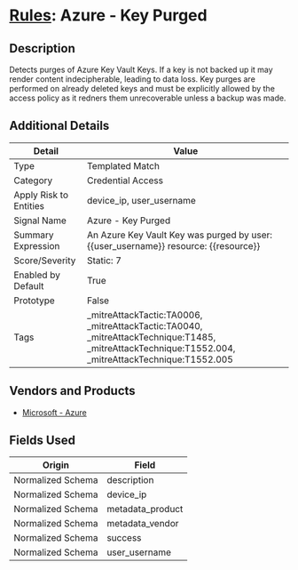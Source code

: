 # [Rules](README.md): Azure - Key Purged

## Description
Detects purges of Azure Key Vault Keys. If a key is not backed up it may render content indecipherable, leading to data loss. Key purges are performed on already deleted keys and must be explicitly allowed by the access policy as it redners them unrecoverable unless a backup was made.

## Additional Details
|Detail|Value|
|----|----|
|Type|Templated Match|
|Category|Credential Access|
|Apply Risk to Entities|device_ip, user_username|
|Signal Name|Azure - Key Purged|
|Summary Expression|An Azure Key Vault Key was purged by user: {{user_username}} resource: {{resource}}|
|Score/Severity|Static: 7|
|Enabled by Default|True|
|Prototype|False|
|Tags|_mitreAttackTactic:TA0006, _mitreAttackTactic:TA0040, _mitreAttackTechnique:T1485, _mitreAttackTechnique:T1552.004, _mitreAttackTechnique:T1552.005|
## Vendors and Products
- [Microsoft - Azure](../products/a1225af5-e778-4068-a9a2-47da93d1ff24.md)


## Fields Used

|Origin|Field|
|----|----|
|Normalized Schema|description|
|Normalized Schema|device_ip|
|Normalized Schema|metadata_product|
|Normalized Schema|metadata_vendor|
|Normalized Schema|success|
|Normalized Schema|user_username|


